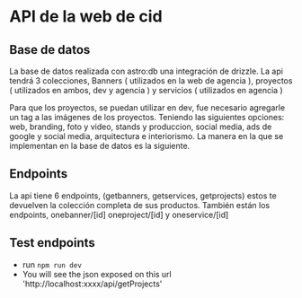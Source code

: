 # API de la web de cid

## Base de datos

La base de datos realizada con astro:db una integración de drizzle. 
La api tendrá 3 colecciones, Banners ( utilizados en la web de agencia ), proyectos ( utilizados en ambos, dev y agencia ) y servicios ( utilizados en agencia )

Para que los proyectos, se puedan utilizar en dev, fue necesario agregarle un tag a las imágenes de los proyectos. Teniendo las siguientes opciones: web, branding, foto y video, stands y produccion, social media, ads de google y social media, arquitectura e interiorismo. La manera en la que se implementan en la base de datos es la siguiente.

## Endpoints
La api tiene 6 endpoints, (getbanners, getservices, getprojects) estos te devuelven la colección completa de sus productos. También están los endpoints, onebanner/[id] oneproject/[id] y oneservice/[id]


## Test endpoints
- run `npm run dev`
- You will see the json exposed on this url 'http://localhost:xxxx/api/getProjects' 